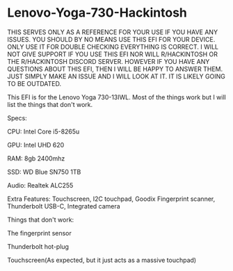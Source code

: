 # Lenovo-Yoga-730-Hackintosh
THIS SERVES ONLY AS A REFERENCE FOR YOUR USE IF YOU HAVE ANY ISSUES. YOU SHOULD BY NO MEANS USE THIS EFI FOR YOUR DEVICE. ONLY USE IT FOR DOUBLE CHECKING EVERYTHING IS CORRECT. I WILL NOT GIVE SUPPORT IF YOU USE THIS EFI NOR WILL R/HACKINTOSH OR THE R/HACKINTOSH DISCORD SERVER. HOWEVER IF YOU HAVE ANY QUESTIONS ABOUT THIS EFI, THEN I WILL BE HAPPY TO ANSWER THEM. JUST SIMPLY MAKE AN ISSUE AND I WILL LOOK AT IT. IT IS LIKELY GOING TO BE OUTDATED.

This EFI is for the Lenovo Yoga 730-13IWL. Most of the things work but I will list the things that don't work.

Specs:

CPU: Intel Core i5-8265u

GPU: Intel UHD 620

RAM: 8gb 2400mhz

SSD: WD Blue SN750 1TB

Audio: Realtek ALC255

Extra Features: Touchscreen, I2C touchpad, Goodix Fingerprint scanner, Thunderbolt USB-C, Integrated camera

Things that don't work:

The fingerprint sensor

Thunderbolt hot-plug

Touchscreen(As expected, but it just acts as a massive touchpad)

